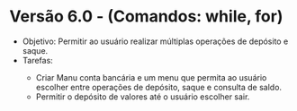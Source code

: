 # Versão 6.0 - (Comandos: while, for)
<ul>
    <li>Objetivo: Permitir ao usuário realizar múltiplas operações de depósito e saque.</li>
    <li>Tarefas:</li>
    <ul>
        <li>Criar Manu conta bancária e um menu que permita ao usuário escolher entre operações de depósito, saque e consulta de saldo.</li>
        <li>Permitir o depósito de valores até o usuário escolher sair.</li>
    </ul>
</ul>